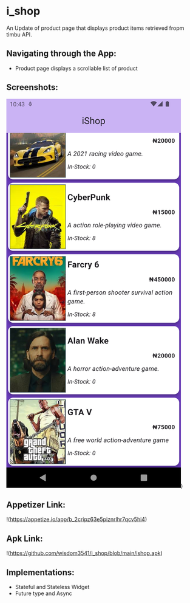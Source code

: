 # i_shop

An Update of product page that displays product items retrieved fropm timbu API.

## Navigating through the App:
* Product page displays a scrollable list of product

## Screenshots:
![Product Page](https://github.com/wisdom3541/i_shop/blob/main/ss1.png))

## Appetizer Link:
!(https://appetize.io/app/b_2cripz63e5piznrlhr7qcv5hi4)

## Apk Link:
!(https://github.com/wisdom3541/i_shop/blob/main/ishop.apk)


## Implementations:

* Stateful and Stateless Widget
* Future type and Async